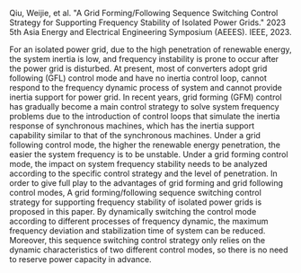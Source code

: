 Qiu, Weijie, et al. "A Grid Forming/Following Sequence Switching Control Strategy for Supporting Frequency Stability of Isolated Power Grids." 2023 5th Asia Energy and Electrical Engineering Symposium (AEEES). IEEE, 2023.

For an isolated power grid, due to the high penetration of renewable energy, the system inertia is low, and frequency instability is prone to occur after the power grid is disturbed.
<be>At present, most of converters adopt grid following (GFL) control mode and have no inertia control loop, cannot respond to the frequency dynamic process of system and cannot provide inertia support for power grid. In recent years, grid forming (GFM) control has gradually become a main control strategy to solve system frequency problems due to the introduction of control loops that simulate the inertia response of synchronous machines, which has the inertia support capability similar to that of the synchronous machines.
<be>Under a grid following control mode, the higher the renewable energy penetration, the easier the system frequency is to be unstable.
<be>Under a grid forming control mode, the impact on system frequency stability needs to be analyzed according to the specific control strategy and the level of penetration.
<be>In order to give full play to the advantages of grid forming and grid following control modes, A grid forming/following sequence switching control strategy for supporting frequency stability of isolated power grids is proposed in this paper. By dynamically switching the control mode according to different processes of frequency dynamic, the maximum frequency deviation and stabilization time of system can be reduced. Moreover, this sequence switching control strategy only relies on the dynamic characteristics of two different control modes, so there is no need to reserve power capacity in advance.
